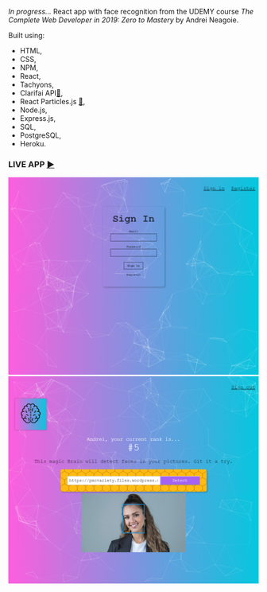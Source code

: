 *In progress...*
React app with face recognition from the UDEMY course *The Complete Web Developer in 2019: Zero to Mastery* by Andrei Neagoie.

Built using:
* HTML,
* CSS,
* NPM,
* React,
* Tachyons,
* Clarifai API[:link:](https://www.clarifai.com/), 
* React Particles.js [:link:](https://www.npmjs.com/package/react-particles-js),
* Node.js,
* Express.js,
* SQL,
* PostgreSQL,
* Heroku.


### LIVE APP [:arrow_forward:](https://smart-brain-recognition-app.herokuapp.com/)

![Smart Brain - Sign Up](SmartBrain-SignUp.png)
![Smart Brain - recognition](SmartBrain-recognition.png)
